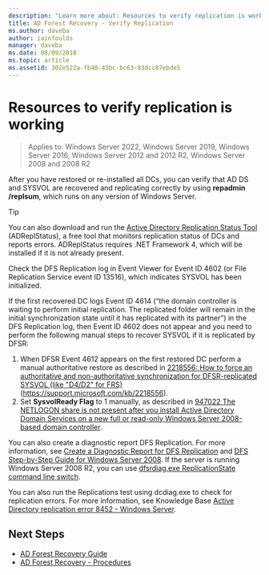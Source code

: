 ```yaml
---
description: "Learn more about: Resources to verify replication is working"
title: AD Forest Recovery - Verify Replication
ms.author: daveba
author: iainfoulds
manager: daveba
ms.date: 08/09/2018
ms.topic: article
ms.assetid: 302e522a-fb40-43bc-bc63-83dcc87ebde5
---
```

# Resources to verify replication is working

>Applies to: Windows Server 2022, Windows Server 2019, Windows Server 2016, Windows Server 2012 and 2012 R2, Windows Server 2008 and 2008 R2

After you have restored or re-installed all DCs, you can verify that AD DS and SYSVOL are recovered and replicating correctly by using **repadmin /replsum**, which runs on any version of Windows Server.

> [!TIP]
> You can also download and run the [Active Directory Replication Status Tool](https://www.microsoft.com/download/details.aspx?id=30005) (ADReplStatus), a free tool that monitors replication status of DCs and reports errors. ADReplStatus requires .NET Framework 4, which will be installed if it is not already present.

Check the DFS Replication log in Event Viewer for Event ID 4602 (or File Replication Service event ID 13516), which indicates SYSVOL has been initialized.

If the first recovered DC logs Event ID 4614 (“the domain controller is waiting to perform initial replication. The replicated folder will remain in the initial synchronization state until it has replicated with its partner”) in the DFS Replication log, then Event ID 4602 does not appear and you need to perform the following manual steps to recover SYSVOL if it is replicated by DFSR:

1. When DFSR Event 4612 appears on the first restored DC perform a manual authoritative restore as described in [2218556: How to force an authoritative and non-authoritative synchronization for DFSR-replicated SYSVOL (like "D4/D2" for FRS)](https://support.microsoft.com/kb/2218556) (https://support.microsoft.com/kb/2218556).
2. Set **SysvolReady Flag** to 1 manually, as described in [947022 The NETLOGON share is not present after you install Active Directory Domain Services on a new full or read-only Windows Server 2008-based domain controller](https://support.microsoft.com/kb/947022).

You can also create a diagnostic report DFS Replication. For more information, see [Create a Diagnostic Report for DFS Replication](/previous-versions/windows/it-pro/windows-server-2008-R2-and-2008/cc754227(v=ws.11)) and [DFS Step-by-Step Guide for Windows Server 2008](/previous-versions/windows/it-pro/windows-server-2008-R2-and-2008/cc754227(v=ws.11)). If the server is running Windows Server 2008 R2, you can use [dfsrdiag.exe ReplicationState command line switch](/previous-versions/windows/it-pro/windows-server-2008-R2-and-2008/cc754227(v=ws.11)).

You can also run the Replications test using dcdiag.exe to check for replication errors. For more information, see Knowledge Base [Active Directory replication error 8452 - Windows Server](/troubleshoot/windows-server/identity/replication-error-8452).

## Next Steps

- [AD Forest Recovery Guide](AD-Forest-Recovery-Guide.md)
- [AD Forest Recovery - Procedures](AD-Forest-Recovery-Procedures.md)
